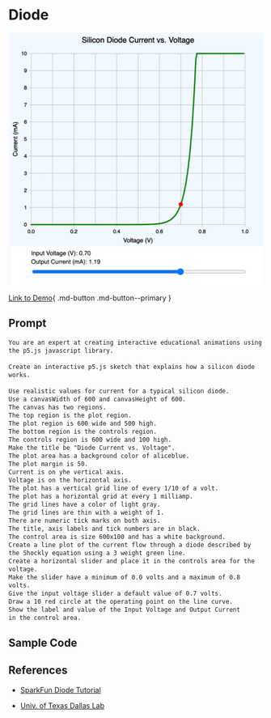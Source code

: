 # Diode

![](./diode-iv.png)

[Link to Demo](./diode-iv.html){ .md-button .md-button--primary }

## Prompt

```linenums="0"
You are an expert at creating interactive educational animations using the p5.js javascript library.

Create an interactive p5.js sketch that explains how a silicon diode works.

Use realistic values for current for a typical silicon diode.
Use a canvasWidth of 600 and canvasHeight of 600.
The canvas has two regions.
The top region is the plot region.
The plot region is 600 wide and 500 high.
The bottom region is the controls region.
The controls region is 600 wide and 100 high.
Make the title be "Diode Current vs. Voltage".
The plot area has a background color of aliceblue.
The plot margin is 50.
Current is on yhe vertical axis.
Voltage is on the horizontal axis.
The plot has a vertical grid line of every 1/10 of a volt.
The plot has a horizontal grid at every 1 milliamp.
The grid lines have a color of light gray.
The grid lines are thin with a weight of 1.
There are numeric tick marks on both axis.
The title, axis labels and tick numbers are in black.
The control area is size 600x100 and has a white background.
Create a line plot of the current flow through a diode described by the Shockly equation using a 3 weight green line.
Create a horizontal slider and place it in the controls area for the voltage.
Make the slider have a minimum of 0.0 volts and a maximum of 0.8 volts.
Give the input voltage slider a default value of 0.7 volts.
Draw a 10 red circle at the operating point on the line curve.
Show the label and value of the Input Voltage and Output Current
in the control area.
```

## Sample Code 

## References



* [SparkFun Diode Tutorial](https://learn.sparkfun.com/tutorials/diodes/real-diode-characteristics)

* [Univ. of Texas Dallas Lab](https://personal.utdallas.edu/~mtinker/EE3110/ElectronicDevicesLaboratory/LabManuals/4.%20Silicon%20Diode%20Characteristics.pdf)

